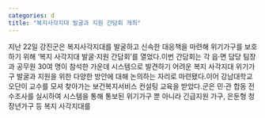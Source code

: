 ```yaml
---
categories: d
title: "복지사각지대 발굴과 지원 간담회 개최"
---
```

지난 22일 강진군은 복지사각지대를 발굴하고 신속한 대응책을 마련해 위기가구를 보호하기 위해 ‘복지 사각지대 발굴·지원 간담회’를 열었다.이번 간담회는 각 읍·면 담당 팀장과 공무원 30여 명이 참석한 가운데 시스템으로 발견하기 어려운 복지 사각지대 위기가구 발굴과 지원을 위한 다양한 방안에 대해 논의하는 자리로 마련됐다.이어 강남대학교 오단이 교수를 모셔 찾아가는 보건복지서비스 컨설팅 교육을 받았다.군은 민·관 합동 전수조사를 실시하여 시스템을 통해 통보된 위기가구 뿐 아니라 긴급지원 가구, 은둔형 청장년가구 등 복지 사각지대를